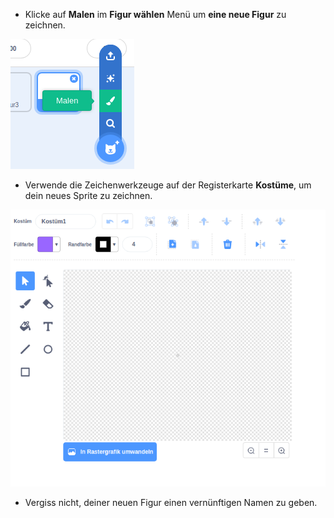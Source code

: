 - Klicke auf **Malen** im **Figur wählen** Menü um **eine neue Figur** zu zeichnen.

![neue Figur](images/new_sprite.png)

- Verwende die Zeichenwerkzeuge auf der Registerkarte **Kostüme**, um dein neues Sprite zu zeichnen.

![Zeichenwerkzeuge](images/paint_tools.png)

- Vergiss nicht, deiner neuen Figur einen vernünftigen Namen zu geben.